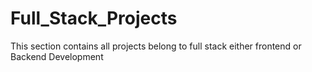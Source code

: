 # Full_Stack_Projects
This section contains all projects belong to full stack either frontend or Backend Development
